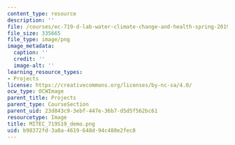 ```yaml
---
content_type: resource
description: ''
file: /courses/ec-719-d-lab-water-climate-change-and-health-spring-2019/b98372fd3a8a4619648d94c480e2fec8_MITEC_719S19_demo.png
file_size: 335665
file_type: image/png
image_metadata:
  caption: ''
  credit: ''
  image-alt: ''
learning_resource_types:
- Projects
license: https://creativecommons.org/licenses/by-nc-sa/4.0/
ocw_type: OCWImage
parent_title: Projects
parent_type: CourseSection
parent_uid: 23d843c9-3ebf-447e-36b7-d5d5f562bc61
resourcetype: Image
title: MITEC_719S19_demo.png
uid: b98372fd-3a8a-4619-648d-94c480e2fec8
---
```


